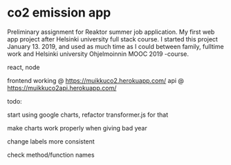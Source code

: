 # co2 emission app
Preliminary assignment for Reaktor summer job application.
My first web app project after Helsinki university full stack course.
I started this project January 13. 2019, and used as much time as I could between family, fulltime work and Helsinki university Ohjelmoinnin MOOC 2019 -course.

react, node 

frontend working @ https://muikkuco2.herokuapp.com/
api @ https://muikkuco2api.herokuapp.com/

todo:

start using google charts, refactor transformer.js for that

make charts work properly when giving bad year

change labels more consistent

check method/function names 
